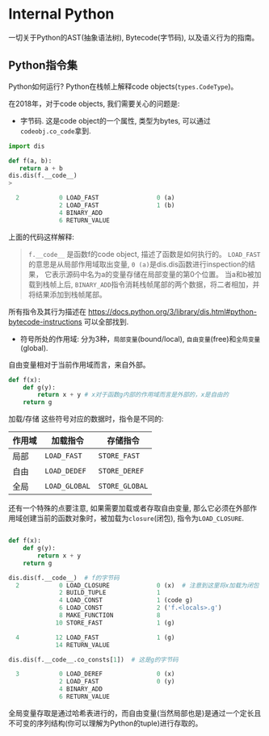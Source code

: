 
# Internal Python

一切关于Python的AST(抽象语法树), Bytecode(字节码), 以及语义行为的指南。

## Python指令集

Python如何运行? Python在栈帧上解释code objects(`types.CodeType`)。

在2018年，对于code objects, 我们需要关心的问题是:

- 字节码. 这是code object的一个属性, 类型为bytes, 可以通过`codeobj.co_code`拿到.

```python
import dis

def f(a, b):
   return a + b
dis.dis(f.__code__)
>

  2           0 LOAD_FAST                0 (a)
              2 LOAD_FAST                1 (b)
              4 BINARY_ADD
              6 RETURN_VALUE
```

上面的代码这样解释:

> `f.__code__` 是函数f的code object, 描述了函数是如何执行的。
> `LOAD_FAST` 的意思是从局部作用域取出变量, `0 (a)`是dis.dis函数进行inspection的结果，
> 它表示源码中名为a的变量存储在局部变量的第0个位置。
> 当a和b被加载到栈帧上后, `BINARY_ADD`指令消耗栈帧尾部的两个数据，将二者相加，并将结果添加到栈帧尾部。

所有指令及其行为描述在 https://docs.python.org/3/library/dis.html#python-bytecode-instructions 可以全部找到.

- 符号所处的作用域: 分为3种，`局部变量`(bound/local), `自由变量`(free)和`全局变量`(global). 

自由变量相对于当前作用域而言，来自外部。

```python
def f(x):
    def g(y):
        return x + y # x对于函数g内部的作用域而言是外部的，x是自由的
    return g
```


加载/存储 这些符号对应的数据时，指令是不同的:

| 作用域 | 加载指令      | 存储指令       |
|--------|---------------|----------------|
| 局部   | `LOAD_FAST`   | `STORE_FAST`   |
| 自由   | `LOAD_DEDEF`  | `STORE_DEREF`  |
| 全局   | `LOAD_GLOBAL` | `STORE_GLOBAL` |

还有一个特殊的点要注意, 如果需要加载或者存取自由变量, 那么它必须在外部作用域创建当前的函数对象时，被加载为`closure`(闭包), 指令为`LOAD_CLOSURE`. 

```python

def f(x):
    def g(y):
        return x + y
    return g

dis.dis(f.__code__)  # f的字节码
  2           0 LOAD_CLOSURE             0 (x)  # 注意到这里将x加载为闭包
              2 BUILD_TUPLE              1
              4 LOAD_CONST               1 (code g)
              6 LOAD_CONST               2 ('f.<locals>.g')
              8 MAKE_FUNCTION            8
             10 STORE_FAST               1 (g)

  4          12 LOAD_FAST                1 (g)
             14 RETURN_VALUE

dis.dis(f.__code__.co_consts[1])  # 这是g的字节码

  3           0 LOAD_DEREF               0 (x)
              2 LOAD_FAST                0 (y)
              4 BINARY_ADD
              6 RETURN_VALUE
```

全局变量存取是通过哈希表进行的，而自由变量(当然局部也是)是通过一个定长且不可变的序列结构(你可以理解为Python的tuple)进行存取的。
